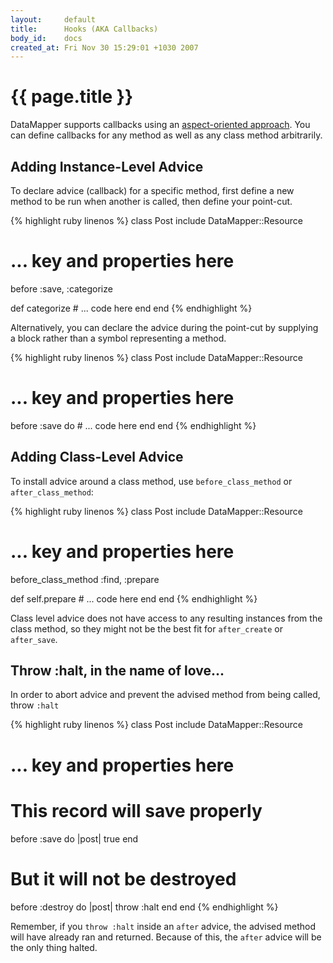 ```yaml
---
layout:     default
title:      Hooks (AKA Callbacks)
body_id:    docs
created_at: Fri Nov 30 15:29:01 +1030 2007
---
```


{{ page.title }}
================

DataMapper supports callbacks using an [aspect-oriented approach](http://en.wikipedia.org/wiki/Aspect_oriented).
You can define callbacks for any method as well as any class method arbitrarily.

Adding Instance-Level Advice
----------------------------

To declare advice (callback) for a specific method, first define a new method to
be run when another is called, then define your point-cut.

{% highlight ruby linenos %}
class Post
  include DataMapper::Resource

  # ... key and properties here

  before :save, :categorize

  def categorize
    # ... code here
  end
end
{% endhighlight %}

Alternatively, you can declare the advice during the point-cut by supplying a
block rather than a symbol representing a method.

{% highlight ruby linenos %}
class Post
  include DataMapper::Resource

  # ... key and properties here

  before :save do
    # ... code here
  end
end
{% endhighlight %}

Adding Class-Level Advice
-------------------------

To install advice around a class method, use `before_class_method` or `after_class_method`:

{% highlight ruby linenos %}
class Post
  include DataMapper::Resource

  # ... key and properties here

  before_class_method :find, :prepare

  def self.prepare
    # ... code here
  end
end
{% endhighlight %}

Class level advice does not have access to any resulting instances from the
class method, so they might not be the best fit for `after_create` or
`after_save`.

Throw :halt, in the name of love...
-----------------------------------

In order to abort advice and prevent the advised method from being called, throw `:halt`

{% highlight ruby linenos %}
class Post
  include DataMapper::Resource

  # ... key and properties here

  # This record will save properly
  before :save do |post|
    true
  end

  # But it will not be destroyed
  before :destroy do |post|
    throw :halt
  end
end
{% endhighlight %}

Remember, if you `throw :halt` inside an `after` advice, the advised method will
have already ran and returned. Because of this, the `after` advice will be the
only thing halted.
